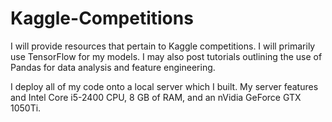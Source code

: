 # Kaggle-Competitions
I will provide resources that pertain to Kaggle competitions. I will primarily use TensorFlow for my models. I may also post tutorials outlining the use of Pandas for data analysis and feature engineering. 

I deploy all of my code onto a local server which I built. My server features and Intel Core i5-2400 CPU, 8 GB of RAM, and an nVidia GeForce GTX 1050Ti.
